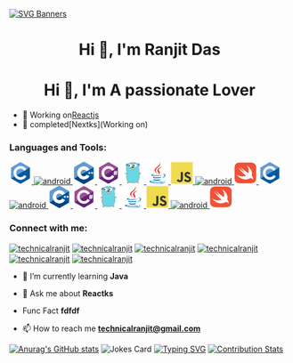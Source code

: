 
[![SVG Banners](https://svg-banners.vercel.app/api?type=origin&text1=Dynamic%20SVG%20🤠&text2=💖%20Open%20Source&width=800&height=400)](https://github.com/Akshay090/svg-banners)

<h1 align="center">Hi 👋, I'm Ranjit Das</h1>

<h1 align="center">Hi 👋, I'm A passionate Lover</h1>

- 🔭 Working on[Reactjs](https://prettier.io/)
- 🔭 completed[Nextks](Working on)


<h3 align="left">Languages and Tools:</h3> <p align="left"> <a href=https://www.cprogramming.com/ target="_blank" rel="noreferrer"> <img src=https://raw.githubusercontent.com/devicons/devicon/master/icons/c/c-original.svg alt="android" width="40" height="40"/> </a> <a href=https://clojure.org/ target="_blank" rel="noreferrer"> <img src=https://upload.wikimedia.org/wikipedia/commons/5/5d/Clojure_logo.svg alt="android" width="40" height="40"/> </a> <a href=https://www.w3schools.com/cpp/ target="_blank" rel="noreferrer"> <img src=https://raw.githubusercontent.com/devicons/devicon/master/icons/cplusplus/cplusplus-original.svg alt="android" width="40" height="40"/> </a> <a href=https://www.w3schools.com/cs/ target="_blank" rel="noreferrer"> <img src=https://raw.githubusercontent.com/devicons/devicon/master/icons/csharp/csharp-original.svg alt="android" width="40" height="40"/> </a> <a href=https://golang.org target="_blank" rel="noreferrer"> <img src=https://raw.githubusercontent.com/devicons/devicon/master/icons/go/go-original.svg alt="android" width="40" height="40"/> </a> <a href=https://www.java.com target="_blank" rel="noreferrer"> <img src=https://raw.githubusercontent.com/devicons/devicon/master/icons/java/java-original.svg alt="android" width="40" height="40"/> </a> <a href=https://developer.mozilla.org/en-US/docs/Web/JavaScript target="_blank" rel="noreferrer"> <img src=https://raw.githubusercontent.com/devicons/devicon/master/icons/javascript/javascript-original.svg alt="android" width="40" height="40"/> </a> <a href=https://developer.apple.com/library/archive/documentation/Cocoa/Conceptual/ProgrammingWithObjectiveC/Introduction/Introduction.html target="_blank" rel="noreferrer"> <img src=https://www.vectorlogo.zone/logos/apple_objectivec/apple_objectivec-icon.svg alt="android" width="40" height="40"/> </a> <a href=https://developer.apple.com/swift/ target="_blank" rel="noreferrer"> <img src=https://raw.githubusercontent.com/devicons/devicon/master/icons/swift/swift-original.svg alt="android" width="40" height="40"/> </a> <a href=https://www.cprogramming.com/ target="_blank" rel="noreferrer"> <img src=https://raw.githubusercontent.com/devicons/devicon/master/icons/c/c-original.svg alt="android" width="40" height="40"/> </a> <a href=https://clojure.org/ target="_blank" rel="noreferrer"> <img src=https://upload.wikimedia.org/wikipedia/commons/5/5d/Clojure_logo.svg alt="android" width="40" height="40"/> </a> <a href=https://www.w3schools.com/cpp/ target="_blank" rel="noreferrer"> <img src=https://raw.githubusercontent.com/devicons/devicon/master/icons/cplusplus/cplusplus-original.svg alt="android" width="40" height="40"/> </a> <a href=https://www.w3schools.com/cs/ target="_blank" rel="noreferrer"> <img src=https://raw.githubusercontent.com/devicons/devicon/master/icons/csharp/csharp-original.svg alt="android" width="40" height="40"/> </a> <a href=https://golang.org target="_blank" rel="noreferrer"> <img src=https://raw.githubusercontent.com/devicons/devicon/master/icons/go/go-original.svg alt="android" width="40" height="40"/> </a> <a href=https://www.java.com target="_blank" rel="noreferrer"> <img src=https://raw.githubusercontent.com/devicons/devicon/master/icons/java/java-original.svg alt="android" width="40" height="40"/> </a> <a href=https://developer.mozilla.org/en-US/docs/Web/JavaScript target="_blank" rel="noreferrer"> <img src=https://raw.githubusercontent.com/devicons/devicon/master/icons/javascript/javascript-original.svg alt="android" width="40" height="40"/> </a> <a href=https://developer.apple.com/library/archive/documentation/Cocoa/Conceptual/ProgrammingWithObjectiveC/Introduction/Introduction.html target="_blank" rel="noreferrer"> <img src=https://www.vectorlogo.zone/logos/apple_objectivec/apple_objectivec-icon.svg alt="android" width="40" height="40"/> </a> <a href=https://developer.apple.com/swift/ target="_blank" rel="noreferrer"> <img src=https://raw.githubusercontent.com/devicons/devicon/master/icons/swift/swift-original.svg alt="android" width="40" height="40"/> </a> </p>

<h3 align="left">Connect with me:</h3> <p align="left"> <a href=https://github.com/ target="blank"><img align="center" src=https://cdn.jsdelivr.net/npm/simple-icons@3.0.1/icons/github.svg alt="technicalranjit" height="30" width="40" /></a> <a href=https://dev.to/ target="blank"><img align="center" src=https://cdn.jsdelivr.net/npm/simple-icons@3.0.1/icons/dev-dot-to.svg alt="technicalranjit" height="30" width="40" /></a> <a href=https://linkedin.com/in/ target="blank"><img align="center" src=https://cdn.jsdelivr.net/npm/simple-icons@3.0.1/icons/linkedin.svg alt="technicalranjit" height="30" width="40" /></a> <a href=https://codepen.io/ target="blank"><img align="center" src=https://cdn.jsdelivr.net/npm/simple-icons@3.0.1/icons/codepen.svg alt="technicalranjit" height="30" width="40" /></a> <a href=https://stackoverflow.com/users/ target="blank"><img align="center" src=https://cdn.jsdelivr.net/npm/simple-icons@3.0.1/icons/stackoverflow.svg alt="technicalranjit" height="30" width="40" /></a> <a href=https://kaggle.com/ target="blank"><img align="center" src=https://cdn.jsdelivr.net/npm/simple-icons@3.0.1/icons/kaggle.svg alt="technicalranjit" height="30" width="40" /></a> </p>


- 🌱 I’m currently learning **Java**

- 💬 Ask me about **Reactks**

- Func Fact **fdfdf**

- 📫 How to reach me **technicalranjit@gmail.com**



[![Anurag's GitHub stats](https://github-readme-stats.vercel.app/api?username=technicalranjitofficial&theme=radical)](https://github.com/anuraghazra/github-readme-stats)
![Jokes Card](https://readme-jokes.vercel.app/api)
[![Typing SVG](https://readme-typing-svg.demolab.com/?lines=I+am+a+coder;Debuger&color=F724A9&font=Alegreya&size=50&duration=2000)](https://git.io/typing-svg)
[![Contribution Stats](https://github-contribution-stats.vercel.app/api/?username=technicalranjitofficial)](https://github.com/LordDashMe/github-contribution-stats/)
